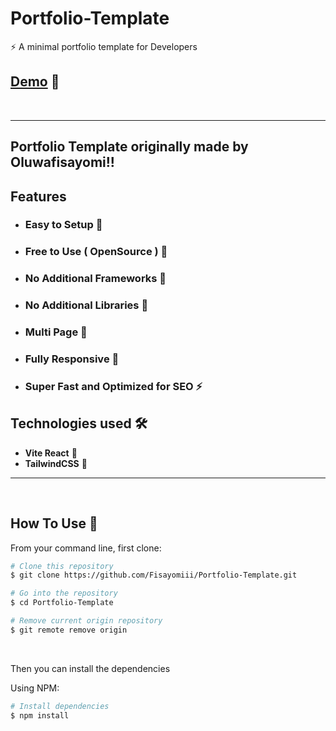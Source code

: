 # Portfolio-Template
⚡️ A minimal portfolio template for Developers

## [Demo](https://viteportfoliotemplate.vercel.app/) 🔗


<br/>

---

## Portfolio Template originally made by Oluwafisayomi!!

## Features

- ### **Easy to Setup 💯** 
- ### **Free to Use ( OpenSource ) 🥳** 
- ### **No Additional Frameworks 🤘** 
- ### **No Additional Libraries 🙌** 
- ### **Multi Page 💎** 
- ### **Fully Responsive 🚀** 
- ### **Super Fast and Optimized for SEO ⚡** 


## Technologies used 🛠️

- **Vite React** 🚀
- **TailwindCSS** 🚀
---

<br/>

## How To Use 🔧

From your command line, first clone:

```bash
# Clone this repository
$ git clone https://github.com/Fisayomiii/Portfolio-Template.git

# Go into the repository
$ cd Portfolio-Template

# Remove current origin repository
$ git remote remove origin
```

<br/>

Then you can install the dependencies

Using NPM:

```bash
# Install dependencies
$ npm install
```



